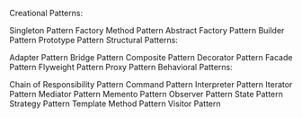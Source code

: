 
Creational Patterns:

Singleton Pattern
Factory Method Pattern
Abstract Factory Pattern
Builder Pattern
Prototype Pattern
Structural Patterns:

Adapter Pattern
Bridge Pattern
Composite Pattern
Decorator Pattern
Facade Pattern
Flyweight Pattern
Proxy Pattern
Behavioral Patterns:

Chain of Responsibility Pattern
Command Pattern
Interpreter Pattern
Iterator Pattern
Mediator Pattern
Memento Pattern
Observer Pattern
State Pattern
Strategy Pattern
Template Method Pattern
Visitor Pattern
